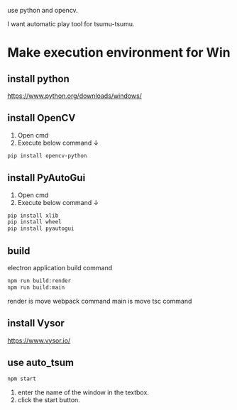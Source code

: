 use python and opencv.

I want automatic play tool for tsumu-tsumu.

# Make execution environment for Win
## install python
https://www.python.org/downloads/windows/

## install OpenCV
1. Open cmd
2. Execute below command ↓
```sh
pip install opencv-python
```

## install PyAutoGui
1. Open cmd
2. Execute below command ↓
```sh
pip install xlib
pip install wheel
pip install pyautogui
```

## build
electron application build command
```sh
npm run build:render
npm run build:main
```
render is move webpack command
main is move tsc command

## install Vysor
https://www.vysor.io/

## use auto_tsum
```sh
npm start
```
1. enter the name of the window in the textbox.
2. click the start button.
